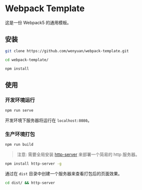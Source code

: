 # Webpack Template

这是一份 Webpack5 的通用模板。

## 安装

```bash
git clone https://github.com/wenyuan/webpack-template.git

cd webpack-template/

npm install
```

## 使用

### 开发环境运行

```bash
npm run serve
```

开发环境下服务器将运行在 `localhost:8080`。

### 生产环境打包

```bash
npm run build
```

> 注意: 需要全局安装 [http-server](https://www.npmjs.com/package/http-server) 来部署一个简易的 http 服务器。

```bash
npm install http-server -g
```

通过在 `dist` 目录中创建一个服务器来查看打包后的页面效果。

```bash
cd dist/ && http-server
```
